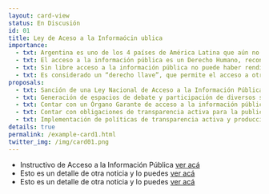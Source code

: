 ```yaml
---
layout: card-view
status: En Discusión
id: 01
title: Ley de Aceso a la Informaócin ublica
importance:
  - txt: Argentina es uno de los 4 países de América Latina que aún no cuenta con una Ley Nacional de Acceso a la Información Pública.
  - txt: El acceso a la información pública es un Derecho Humano, reconocido en tratados internacionales suscritos por la Argentina, y en la propia Constitución Nacional.
  - txt: Sin libre acceso a la información pública no puede haber rendición de cuentas ni un efectivo control de parte de la ciudadanía.
  - txt: Es considerado un “derecho llave”, que permite el acceso a otros derechos fundamentales (como salud, educación y vivienda, entre otros).
proposals:
  - txt: Sanción de una Ley Nacional de Acceso a la Información Pública, que respete los estándares internacionales en la materia.
  - txt: Generación de espacios de debate y participación de diversos sectores de la sociedad para el consenso del texto de la normativa.
  - txt: Contar con un Órgano Garante de acceso a la información pública autónomo y autárquico.
  - txt: Contar con obligaciones de transparencia activa para la publicación y difusión de información pública.
  - txt: Implementación de políticas de transparencia activa y producción de información accesible. 
details: true
permalink: /example-card1.html
twitter_img: /img/card01.png
---
```


* Instructivo de Acceso a la Información Pública [ver acá](http://poderciudadano.org/wp-content/uploads/2015/10/Acceso-a-la-informaci%C3%B3n-Instructivo.pdf)
* Esto es un detalle de otra noticia y lo puedes [ver acá](http://www.agendadeprobidad.gob.cl/?ver=2291)
* Esto es un detalle de otra noticia y lo puedes [ver acá](http://www.agendadeprobidad.gob.cl/?ver=2288)
